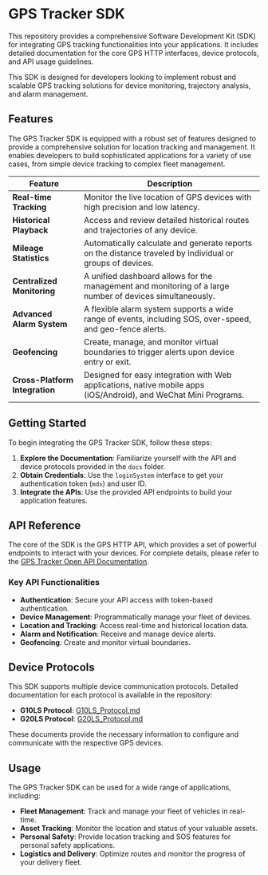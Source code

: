 # GPS Tracker SDK

This repository provides a comprehensive Software Development Kit (SDK) for integrating GPS tracking functionalities into your applications. It includes detailed documentation for the core GPS HTTP interfaces, device protocols, and API usage guidelines.

This SDK is designed for developers looking to implement robust and scalable GPS tracking solutions for device monitoring, trajectory analysis, and alarm management.

## Features

The GPS Tracker SDK is equipped with a robust set of features designed to provide a comprehensive solution for location tracking and management. It enables developers to build sophisticated applications for a variety of use cases, from simple device tracking to complex fleet management.

| Feature                        | Description                                                                                             |
| ------------------------------ | ------------------------------------------------------------------------------------------------------- |
| **Real-time Tracking**         | Monitor the live location of GPS devices with high precision and low latency.                           |
| **Historical Playback**        | Access and review detailed historical routes and trajectories of any device.                            |
| **Mileage Statistics**         | Automatically calculate and generate reports on the distance traveled by individual or groups of devices. |
| **Centralized Monitoring**     | A unified dashboard allows for the management and monitoring of a large number of devices simultaneously.   |
| **Advanced Alarm System**      | A flexible alarm system supports a wide range of events, including SOS, over-speed, and geo-fence alerts. |
| **Geofencing**                 | Create, manage, and monitor virtual boundaries to trigger alerts upon device entry or exit.             |
| **Cross-Platform Integration** | Designed for easy integration with Web applications, native mobile apps (iOS/Android), and WeChat Mini Programs. |

## Getting Started

To begin integrating the GPS Tracker SDK, follow these steps:

1.  **Explore the Documentation**: Familiarize yourself with the API and device protocols provided in the `docs` folder.
2.  **Obtain Credentials**: Use the `loginSystem` interface to get your authentication token (`mds`) and user ID.
3.  **Integrate the APIs**: Use the provided API endpoints to build your application features.



## API Reference

The core of the SDK is the GPS HTTP API, which provides a set of powerful endpoints to interact with your devices. For complete details, please refer to the [GPS Tracker Open API Documentation](GPS_Trcker_Open_API.md).

### Key API Functionalities

- **Authentication**: Secure your API access with token-based authentication.
- **Device Management**: Programmatically manage your fleet of devices.
- **Location and Tracking**: Access real-time and historical location data.
- **Alarm and Notification**: Receive and manage device alerts.
- **Geofencing**: Create and monitor virtual boundaries.


## Device Protocols

This SDK supports multiple device communication protocols. Detailed documentation for each protocol is available in the repository:

- **G10LS Protocol**: [G10LS_Protocol.md](G10LS_Protocol.md)
- **G20LS Protocol**: [G20LS_Protocol.md](G20LS_Protocol.md)

These documents provide the necessary information to configure and communicate with the respective GPS devices.



## Usage

The GPS Tracker SDK can be used for a wide range of applications, including:

- **Fleet Management**: Track and manage your fleet of vehicles in real-time.
- **Asset Tracking**: Monitor the location and status of your valuable assets.
- **Personal Safety**: Provide location tracking and SOS features for personal safety applications.
- **Logistics and Delivery**: Optimize routes and monitor the progress of your delivery fleet.


